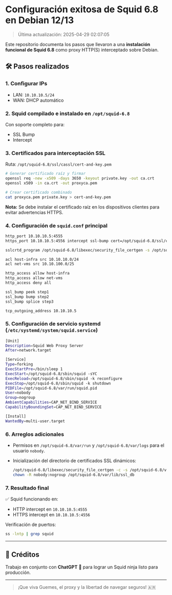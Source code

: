 
# Configuración exitosa de Squid 6.8 en Debian 12/13

> Última actualización: 2025-04-29 02:07:05

Este repositorio documenta los pasos que llevaron a una **instalación funcional de Squid 6.8** como proxy HTTP(S) interceptado sobre Debian.

## 🛠️ Pasos realizados

### 1. Configurar IPs

- LAN: `10.10.10.5/24`
- WAN: DHCP automático

### 2. Squid compilado e instalado en `/opt/squid-6.8`

Con soporte completo para:

- SSL Bump
- Intercept

### 3. Certificados para interceptación SSL

Ruta: `/opt/squid-6.8/ssl/cassl/cert-and-key.pem`

```bash
# Generar certificado raíz y firmar
openssl req -new -x509 -days 3650 -keyout private.key -out ca.crt
openssl x509 -in ca.crt -out proxyca.pem

# Crear certificado combinado
cat proxyca.pem private.key > cert-and-key.pem
```

**Nota:** Se debe instalar el certificado raíz en los dispositivos clientes para evitar advertencias HTTPS.

### 4. Configuración de `squid.conf` principal

```bash
http_port 10.10.10.5:4555
https_port 10.10.10.5:4556 intercept ssl-bump cert=/opt/squid-6.8/ssl/cassl/cert-and-key.pem generate-host-certificates=on dynamic_cert_mem_cache_size=4MB

sslcrtd_program /opt/squid-6.8/libexec/security_file_certgen -s /opt/squid-6.8/var/lib/ssl_db -M 4MB

acl host-infra src 10.10.10.0/24
acl net-vms src 10.10.100.0/25

http_access allow host-infra
http_access allow net-vms
http_access deny all

ssl_bump peek step1
ssl_bump bump step2
ssl_bump splice step3

tcp_outgoing_address 10.10.10.5
```

### 5. Configuración de servicio systemd (`/etc/systemd/system/squid.service`)

```bash
[Unit]
Description=Squid Web Proxy Server
After=network.target

[Service]
Type=forking
ExecStartPre=/bin/sleep 1
ExecStart=/opt/squid-6.8/sbin/squid -sYC
ExecReload=/opt/squid-6.8/sbin/squid -k reconfigure
ExecStop=/opt/squid-6.8/sbin/squid -k shutdown
PIDFile=/opt/squid-6.8/var/run/squid.pid
User=nobody
Group=nogroup
AmbientCapabilities=CAP_NET_BIND_SERVICE
CapabilityBoundingSet=CAP_NET_BIND_SERVICE

[Install]
WantedBy=multi-user.target
```

### 6. Arreglos adicionales

- Permisos en `/opt/squid-6.8/var/run` y `/opt/squid-6.8/var/logs` para el usuario `nobody`.
- Inicialización del directorio de certificados SSL dinámicos:
  
  ```bash
  /opt/squid-6.8/libexec/security_file_certgen -c -s /opt/squid-6.8/var/lib/ssl_db -M 4MB
  chown -R nobody:nogroup /opt/squid-6.8/var/lib/ssl_db
  ```

### 7. Resultado final

✅ Squid funcionando en:
- HTTP intercept en `10.10.10.5:4555`
- HTTPS intercept en `10.10.10.5:4556`

Verificación de puertos:

```bash
ss -lntp | grep squid
```

---

## 🎯 Créditos

Trabajo en conjunto con **ChatGPT**  🚀 para lograr un Squid ninja listo para producción.

---

> ¡Que viva Guemes, el proxy y la libertad de navegar seguros! 🇦🇷
